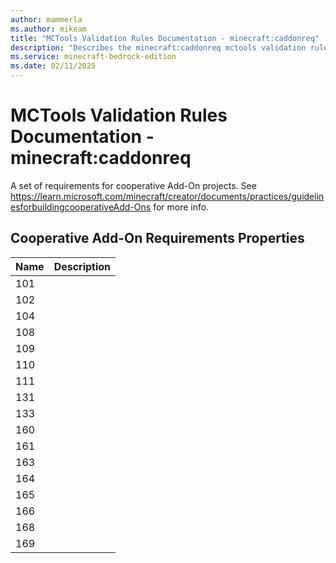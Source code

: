 ```yaml
---
author: mammerla
ms.author: mikeam
title: "MCTools Validation Rules Documentation - minecraft:caddonreq"
description: "Describes the minecraft:caddonreq mctools validation rules"
ms.service: minecraft-bedrock-edition
ms.date: 02/11/2025 
---
```


# MCTools Validation Rules Documentation - minecraft:caddonreq

A set of requirements for cooperative Add-On projects. See https://learn.microsoft.com/minecraft/creator/documents/practices/guidelinesforbuildingcooperativeAdd-Ons for more info.


## Cooperative Add-On Requirements Properties

|Name       |Description |
|:----------|:-------------|
| 101 |  | 
| 102 |  | 
| 104 |  | 
| 108 |  | 
| 109 |  | 
| 110 |  | 
| 111 |  | 
| 131 |  | 
| 133 |  | 
| 160 |  | 
| 161 |  | 
| 163 |  | 
| 164 |  | 
| 165 |  | 
| 166 |  | 
| 168 |  | 
| 169 |  | 